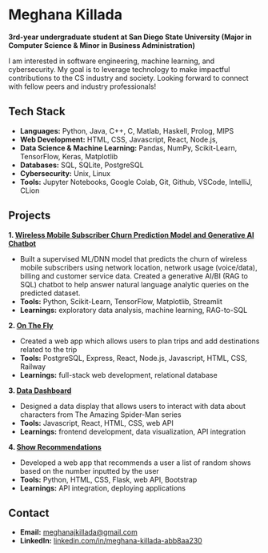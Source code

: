# Meghana Killada

**3rd-year undergraduate student at San Diego State University (Major in Computer Science & Minor in Business Administration)**

I am interested in software engineering, machine learning, and cybersecurity. My goal is to leverage technology to make impactful contributions to the CS industry and society. Looking forward to connect with fellow peers and industry professionals!

## Tech Stack
- **Languages:** Python, Java, C++, C, Matlab, Haskell, Prolog, MIPS
- **Web Development:** HTML, CSS, Javascript, React, Node.js,
- **Data Science & Machine Learning:** Pandas, NumPy, Scikit-Learn, TensorFlow, Keras, Matplotlib
- **Databases:** SQL, SQLite, PostgreSQL
- **Cybersecurity:** Unix, Linux
- **Tools:** Jupyter Notebooks, Google Colab, Git, Github, VSCode, IntelliJ, CLion

## Projects

**1. [Wireless Mobile Subscriber Churn Prediction Model and Generative AI Chatbot](https://github.com/BTTAI-Verizon-2/AI-Studio-Project)**
- Built a supervised ML/DNN model that predicts the churn of wireless mobile subscribers using network location, network usage (voice/data), billing and customer service data. Created a generative AI/BI (RAG to SQL) chatbot to help answer natural language analytic queries on the predicted dataset.
- **Tools:** Python, Scikit-Learn, TensorFlow, Matplotlib, Streamlit
- **Learnings:** exploratory data analysis, machine learning, RAG-to-SQL

**2. [On The Fly](https://github.com/meghanakillada/onthefly)**
- Created a web app which allows users to plan trips and add destinations related to the trip
- **Tools:** PostgreSQL, Express, React, Node.js, Javascript, HTML, CSS, Railway
- **Learnings:** full-stack web development, relational database

**3. [Data Dashboard](https://github.com/meghanakillada/WEB102-project5)**
- Designed a data display that allows users to interact with data about characters from The Amazing Spider-Man series
- **Tools:** Javascript, React, HTML, CSS, web API
- **Learnings:** frontend development, data visualization, API integration

**4. [Show Recommendations](https://github.com/meghanakillada/showrecommend)**
- Developed a web app that recommends a user a list of random shows based on the number inputted by the user
- **Tools:** Python, HTML, CSS, Flask, web API, Bootstrap
- **Learnings:** API integration, deploying applications

## Contact
- **Email:** meghanajkillada@gmail.com
- **LinkedIn:** [linkedin.com/in/meghana-killada-abb8aa230](https://www.linkedin.com/in/meghana-killada-abb8aa230/)
